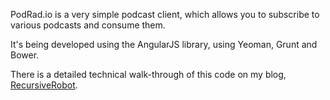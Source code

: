 PodRad.io is a very simple podcast client, which allows you to subscribe to various podcasts and consume them. 

It's being developed using the AngularJS library, using Yeoman, Grunt and Bower.

There is a detailed technical walk-through of this code on my blog, [RecursiveRobot](http://www.recursiverobot.com/post/53058750794/code-walk-through-of-podrad-io).
